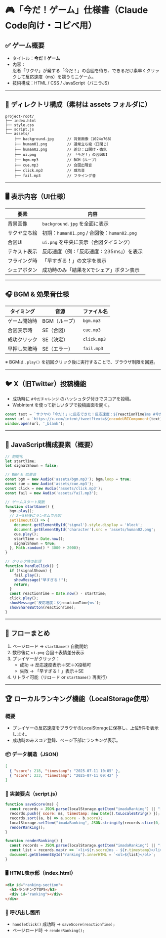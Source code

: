 
# 🎮「今だ！ゲーム」仕様書（Claude Code向け・コピペ用）

## ✅ ゲーム概要

- タイトル：**今だ！ゲーム**
- 内容：  
  忍者「サクヤ」が発する「今だ！」の合図を待ち、できるだけ素早くクリックして反応速度（ms）を競うミニゲーム。
- 技術構成：HTML / CSS / JavaScript（バニラJS）

---

## 📁 ディレクトリ構成（素材は assets フォルダに）

```
project-root/
├── index.html
├── style.css
├── script.js
└── assets/
    ├── background.jpg      // 背景画像（1024x768）
    ├── human01.png         // 通常立ち絵（口閉じ）
    ├── human02.png         // 差分：口開け・強気
    ├── ui.png              // 「今だ！」の合図UI
    ├── bgm.mp3             // BGM（ループ）
    ├── cue.mp3             // 合図出現音
    ├── click.mp3           // 成功音
    ├── fail.mp3            // フライング音
```

---

## 🖥️ 表示内容（UI仕様）

| 要素 | 内容 |
|------|------|
| 背景画像 | `background.jpg` を全面に表示 |
| サクヤ立ち絵 | 初期：`human01.png` / 合図後：`human02.png` |
| 合図UI | `ui.png` を中央に表示（合図タイミング） |
| テキスト表示 | 反応速度（例：「反応速度：235ms」）を表示 |
| フライング時 | 「早すぎる！」の文字を表示 |
| シェアボタン | 成功時のみ「結果をXでシェア」ボタン表示 |

---

## 🎧 BGM & 効果音仕様

| タイミング | 音源 | ファイル名 |
|------------|------|-------------|
| ゲーム開始時 | BGM（ループ） | `bgm.mp3` |
| 合図表示時 | SE（合図） | `cue.mp3` |
| 成功クリック | SE（決定） | `click.mp3` |
| 早押し失敗時 | SE（エラー） | `fail.mp3` |

※ BGMは `.play()` を初回クリック後に実行することで、ブラウザ制限を回避。

---

## 🐦 X（旧Twitter）投稿機能

- 成功時に `#今だチャレンジ` のハッシュタグ付きでスコアを投稿。
- WebIntent を使って新しいタブで投稿画面を開く。

```javascript
const text = `サクヤの「今だ！」に反応できた！反応速度：${reactionTime}ms #今だチャレンジ`;
const url = `https://x.com/intent/tweet?text=${encodeURIComponent(text)}`;
window.open(url, '_blank');
```

---

## 🧠 JavaScript構成要素（概要）

```javascript
// 初期化
let startTime;
let signalShown = false;

// BGM & 効果音
const bgm = new Audio('assets/bgm.mp3'); bgm.loop = true;
const cue = new Audio('assets/cue.mp3');
const click = new Audio('assets/click.mp3');
const fail = new Audio('assets/fail.mp3');

// ゲームスタート関数
function startGame() {
  bgm.play();
  // 2〜5秒後にランダムで合図
  setTimeout(() => {
    document.getElementById('signal').style.display = 'block';
    document.getElementById('character').src = 'assets/human02.png';
    cue.play();
    startTime = Date.now();
    signalShown = true;
  }, Math.random() * 3000 + 2000);
}

// クリック時の処理
function handleClick() {
  if (!signalShown) {
    fail.play();
    showMessage("早すぎる！");
    return;
  }
  const reactionTime = Date.now() - startTime;
  click.play();
  showMessage(`反応速度：${reactionTime}ms`);
  showShareButton(reactionTime);
}
```

---

## 🔁 フローまとめ

1. ページロード → `startGame()` 自動開始  
2. 数秒後に `ui.png` 合図＋表情差分表示  
3. プレイヤーがクリック：  
   - 成功 → 反応速度表示＋SE＋X投稿可  
   - 失敗 → 「早すぎる！」表示＋SE  
4. リトライ可能（リロード or `startGame()` 再実行）


---

## 🏆 ローカルランキング機能（LocalStorage使用）

### 概要

- プレイヤーの反応速度をブラウザのLocalStorageに保存し、上位5件を表示します。
- 成功時のみスコア登録、ページ下部にランキング表示。

### 📦 データ構造（JSON）

```json
[
  { "score": 218, "timestamp": "2025-07-11 10:05" },
  { "score": 233, "timestamp": "2025-07-11 09:42" }
]
```

### 🔧 実装要点（script.js）

```javascript
function saveScore(ms) {
  const records = JSON.parse(localStorage.getItem("imadaRanking") || "[]");
  records.push({ score: ms, timestamp: new Date().toLocaleString() });
  records.sort((a, b) => a.score - b.score);
  localStorage.setItem("imadaRanking", JSON.stringify(records.slice(0, 5)));
  renderRanking();
}

function renderRanking() {
  const records = JSON.parse(localStorage.getItem("imadaRanking") || "[]");
  const list = records.map(r => `<li>${r.score}ms - ${r.timestamp}</li>`).join("");
  document.getElementById("ranking").innerHTML = `<ol>${list}</ol>`;
}
```

### 🖥️ HTML表示部（index.html）

```html
<div id="ranking-section">
  <h3>ランキングTOP5</h3>
  <div id="ranking"></div>
</div>
```

### 📌 呼び出し箇所

- `handleClick()` 成功時 → `saveScore(reactionTime);`
- ページロード時 → `renderRanking();`
